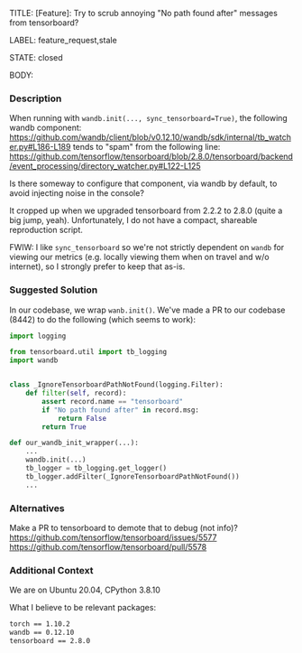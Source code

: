 TITLE:
[Feature]: Try to scrub annoying "No path found after" messages from tensorboard?

LABEL:
feature_request,stale

STATE:
closed

BODY:
### Description

When running with `wandb.init(..., sync_tensorboard=True)`, the following wandb component:
https://github.com/wandb/client/blob/v0.12.10/wandb/sdk/internal/tb_watcher.py#L186-L189
tends to "spam" from the following line:
https://github.com/tensorflow/tensorboard/blob/2.8.0/tensorboard/backend/event_processing/directory_watcher.py#L122-L125

Is there someway to configure that component, via wandb by default, to avoid injecting noise in the console?

It cropped up when we upgraded tensorboard from 2.2.2 to 2.8.0 (quite a big jump, yeah).
Unfortunately, I do not have a compact, shareable reproduction script.

FWIW: I like `sync_tensorboard` so we're not strictly dependent on `wandb` for viewing our metrics (e.g. locally viewing them when on travel and w/o internet), so I strongly prefer to keep that as-is.

### Suggested Solution

In our codebase, we wrap `wanb.init()`. We've made a PR to our codebase (8442) to do the following (which seems to work):

```py
import logging

from tensorboard.util import tb_logging
import wandb


class _IgnoreTensorboardPathNotFound(logging.Filter):
    def filter(self, record):
        assert record.name == "tensorboard"
        if "No path found after" in record.msg:
            return False
        return True

def our_wandb_init_wrapper(...):
    ...
    wandb.init(...)
    tb_logger = tb_logging.get_logger()
    tb_logger.addFilter(_IgnoreTensorboardPathNotFound())
    ...
```

### Alternatives

Make a PR to tensorboard to demote that to debug (not info)?
https://github.com/tensorflow/tensorboard/issues/5577
https://github.com/tensorflow/tensorboard/pull/5578

### Additional Context

We are on Ubuntu 20.04, CPython 3.8.10

What I believe to be relevant packages:
```sh
torch == 1.10.2
wandb == 0.12.10
tensorboard == 2.8.0
```

